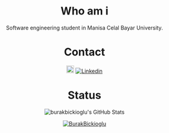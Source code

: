 <div align="center">
<h1>Who am i</h1>
 
Software engineering student in Manisa Celal Bayar University.



<h1>Contact</h1>


<a href="https://www.linkedin.com/in/burakbickioglu/"><img title="Linkedin" src="https://i.hizliresim.com/4dhsc2e.png" width=20></a>
<a href="mailto:burakbickioglu@gmail.com"><img title="Linkedin" src="https://img.shields.io/badge/-burakbickioglu@gmail.com-c14438?style=flat-square&logo=Gmail&logoColor=white&link=mailto:burakbickioglu@gmail.com"></a>


 <h1>Status</h1>
 <p align="center">
  <img src="https://github-readme-stats.vercel.app/api?username=burakbickioglu&&show_icons=true&theme=dark&line_height=27&v=5" alt="burakbickioglu's GitHub Stats" /><br>
 </p>
 <p align="center">
 <a href="https://github.com/burakbickioglu"><img title="BurakBickioglu" src="https://github-readme-stats.vercel.app/api/top-langs/?username=burakbickioglu&layout=compact&theme=dark"></a><br>
</p>
</div>
